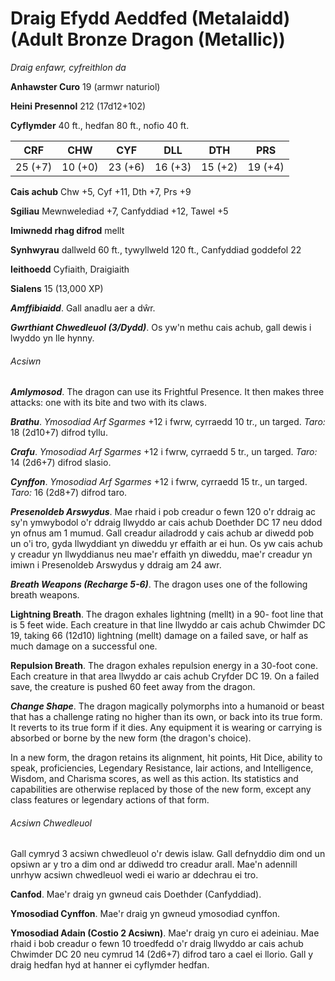 # Draig Efydd Aeddfed (Metalaidd) (Adult Bronze Dragon (Metallic))

*Draig enfawr, cyfreithlon da*

**Anhawster Curo** 19 (armwr naturiol)

**Heini Presennol** 212 (17d12+102)

**Cyflymder** 40 ft., hedfan 80 ft., nofio 40 ft.

| CRF     | CHW     | CYF     | DLL     | DTH     | PRS     |
|---------|---------|---------|---------|---------|---------|
| 25 (+7) | 10 (+0) | 23 (+6) | 16 (+3) | 15 (+2) | 19 (+4) |

**Cais achub** Chw +5, Cyf +11, Dth +7, Prs +9

**Sgiliau** Mewnwelediad +7, Canfyddiad +12, Tawel +5

**Imiwnedd rhag difrod** mellt

**Synhwyrau** dallweld 60 ft., tywyllweld 120 ft., Canfyddiad goddefol 22

**Ieithoedd** Cyfiaith, Draigiaith

**Sialens** 15 (13,000 XP)

***Amffibiaidd***. Gall anadlu aer a dŵr.

***Gwrthiant Chwedleuol (3/Dydd)***. Os yw'n methu cais achub, gall dewis i lwyddo yn lle hynny.

###### Acsiwn

***Amlymosod***. The dragon can use its Frightful Presence. It then makes three attacks: one with its bite and two with its claws.

***Brathu***. *Ymosodiad Arf Sgarmes* +12 i fwrw, cyrraedd 10 tr., un targed. *Taro:* 18 (2d10+7) difrod tyllu.

***Crafu***. *Ymosodiad Arf Sgarmes* +12 i fwrw, cyrraedd 5 tr., un targed. *Taro:* 14 (2d6+7) difrod slasio.

***Cynffon***. *Ymosodiad Arf Sgarmes* +12 i fwrw, cyrraedd 15 tr., un targed. *Taro:* 16 (2d8+7) difrod taro.

***Presenoldeb Arswydus***. Mae rhaid i pob creadur o fewn 120 o'r ddraig ac sy'n ymwybodol o'r ddraig llwyddo ar cais achub Doethder DC 17 neu ddod yn ofnus am 1 mumud. Gall creadur ailadrodd y cais achub ar diwedd pob un o'i tro, gyda llwyddiant yn diweddu yr effaith ar ei hun. Os yw cais achub y creadur yn llwyddianus neu mae'r effaith yn diweddu, mae'r creadur yn imiwn i Presenoldeb Arswydus y ddraig am 24 awr.

***Breath Weapons (Recharge 5-6)***. The dragon uses one of the following breath weapons.

**Lightning Breath**. The dragon exhales lightning (mellt) in a 90- foot line that is 5 feet wide. Each creature in that line llwyddo ar cais achub Chwimder DC 19, taking 66 (12d10) lightning (mellt) damage on a failed save, or half as much damage on a successful one.

**Repulsion Breath**. The dragon exhales repulsion energy in a 30-foot cone. Each creature in that area llwyddo ar cais achub Cryfder DC 19. On a failed save, the creature is pushed 60 feet away from the dragon.

***Change Shape***. The dragon magically polymorphs into a humanoid or beast that has a challenge rating no higher than its own, or back into its true form. It reverts to its true form if it dies. Any equipment it is wearing or carrying is absorbed or borne by the new form (the dragon's choice).

In a new form, the dragon retains its alignment, hit points, Hit Dice, ability to speak, proficiencies, Legendary Resistance, lair actions, and Intelligence, Wisdom, and Charisma scores, as well as this action. Its statistics and capabilities are otherwise replaced by those of the new form, except any class features or legendary actions of that form.

###### Acsiwn Chwedleuol

Gall cymryd 3 acsiwn chwedleuol o'r dewis islaw. Gall defnyddio dim ond un opsiwn ar y tro a dim ond ar ddiwedd tro creadur arall. Mae'n adennill unrhyw acsiwn chwedleuol wedi ei wario ar ddechrau ei tro.

**Canfod**. Mae'r draig yn gwneud cais Doethder (Canfyddiad).

**Ymosodiad Cynffon**. Mae'r draig yn gwneud ymosodiad cynffon.

**Ymosodiad Adain (Costio 2 Acsiwn)**. Mae'r draig yn curo ei adeiniau. Mae rhaid i bob creadur o fewn 10 troedfedd o'r draig llwyddo ar cais achub Chwimder DC 20 neu cymrud 14 (2d6+7) difrod taro a cael ei llorio. Gall y draig hedfan hyd at hanner ei cyflymder hedfan.